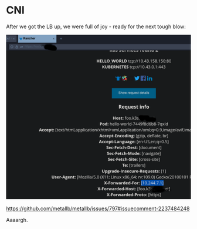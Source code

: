 # CNI

After we got the LB up, we were full of joy - ready for the next tough blow:

![](./media/srcip.png)

https://github.com/metallb/metallb/issues/797#issuecomment-2237484248

Aaaargh.
